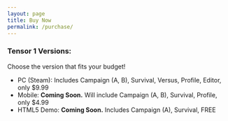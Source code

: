 ```yaml
---
layout: page
title: Buy Now
permalink: /purchase/
---
```


### Tensor 1 Versions:
Choose the version that fits your budget!
- PC (Steam): Includes Campaign (A, B), Survival, Versus, Profile, Editor, only $9.99
- Mobile: **Coming Soon.** Will include Campaign (A, B), Survival, Profile, only $4.99
- HTML5 Demo: **Coming Soon.** Includes Campaign (A), Survival, FREE

